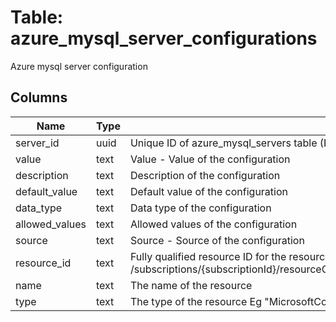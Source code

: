 
# Table: azure_mysql_server_configurations
Azure mysql server configuration
## Columns
| Name        | Type           | Description  |
| ------------- | ------------- | -----  |
|server_id|uuid|Unique ID of azure_mysql_servers table (FK)|
|value|text|Value - Value of the configuration|
|description|text|Description of the configuration|
|default_value|text|Default value of the configuration|
|data_type|text|Data type of the configuration|
|allowed_values|text|Allowed values of the configuration|
|source|text|Source - Source of the configuration|
|resource_id|text|Fully qualified resource ID for the resource Ex - /subscriptions/{subscriptionId}/resourceGroups/{resourceGroupName}/providers/{resourceProviderNamespace}/{resourceType}/{resourceName}|
|name|text|The name of the resource|
|type|text|The type of the resource Eg "MicrosoftCompute/virtualMachines" or "MicrosoftStorage/storageAccounts"|
